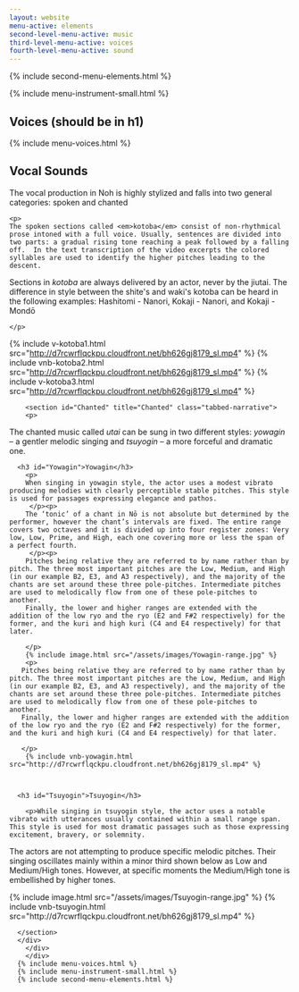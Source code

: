 ```yaml
---
layout: website
menu-active: elements
second-level-menu-active: music
third-level-menu-active: voices
fourth-level-menu-active: sound
---
```


{% include second-menu-elements.html %}

{% include menu-instrument-small.html %}

<main class="page-content">

<div class="wrapper">
<h2 id="Voices">Voices (should be in h1)</h2>
    {% include menu-voices.html %}
  </div>

  <div class="text-container">
    <h2 id="Sound">Vocal Sounds</h2>
    <p>The vocal production in Noh is highly stylized and falls into two general categories: spoken and chanted</p>
    </div>
    <div class="tabs-container">
      <div class="tabs-container__links">
        <div class="wrapper">
          <div id="tabs"></div>
        </div>
      </div>
<div class="tabs-container__content">
  <div class="wrapper">
    <section id="Spoken" title="Spoken" class="tabbed-narrative">

    <p>
    The spoken sections called <em>kotoba</em> consist of non-rhythmical prose intoned with a full voice. Usually, sentences are divided into two parts: a gradual rising tone reaching a peak followed by a falling off.  In the text transcription of the video excerpts the colored syllables are used to identify the higher pitches leading to the descent.
</p><p>
Sections in <em>kotoba</em> are always delivered by an actor, never by the jiutai. The difference in style between the shite's and waki's kotoba can be heard in the following examples: Hashitomi - Nanori, Kokaji - Nanori, and Kokaji - Mondō

    </p>


  {% include v-kotoba1.html src="http://d7rcwrflqckpu.cloudfront.net/bh626gj8179_sl.mp4" %}
    {% include vnb-kotoba2.html src="http://d7rcwrflqckpu.cloudfront.net/bh626gj8179_sl.mp4" %}
      {% include v-kotoba3.html src="http://d7rcwrflqckpu.cloudfront.net/bh626gj8179_sl.mp4" %}
</section>



        <section id="Chanted" title="Chanted" class="tabbed-narrative">
        <p>
The chanted music called <em>utai</em> can be sung in two different styles: <em>yowagin</em> – a gentler melodic singing and <em>tsuyogin</em> – a more forceful and dramatic one.
        </p>

      <h3 id="Yowagin">Yowagin</h3>
        <p>
        When singing in yowagin style, the actor uses a modest vibrato producing melodies with clearly perceptible stable pitches. This style is used for passages expressing elegance and pathos.
         </p><p>
        The ‘tonic’ of a chant in Nō is not absolute but determined by the performer, however the chant’s intervals are fixed. The entire range covers two octaves and it is divided up into four register zones: Very low, Low, Prime, and High, each one covering more or less the span of a perfect fourth.
         </p><p>
        Pitches being relative they are referred to by name rather than by pitch. The three most important pitches are the Low, Medium, and High (in our example B2, E3, and A3 respectively), and the majority of the chants are set around these three pole-pitches. Intermediate pitches are used to melodically flow from one of these pole-pitches to another.
        Finally, the lower and higher ranges are extended with the addition of the low ryo and the ryo (E2 and F#2 respectively) for the former, and the kuri and high kuri (C4 and E4 respectively) for that later.

        </p>
        {% include image.html src="/assets/images/Yowagin-range.jpg" %}
        <p>
       Pitches being relative they are referred to by name rather than by pitch. The three most important pitches are the Low, Medium, and High (in our example B2, E3, and A3 respectively), and the majority of the chants are set around these three pole-pitches. Intermediate pitches are used to melodically flow from one of these pole-pitches to another.
       Finally, the lower and higher ranges are extended with the addition of the low ryo and the ryo (E2 and F#2 respectively) for the former, and the kuri and high kuri (C4 and E4 respectively) for that later.

       </p>
        {% include vnb-yowagin.html src="http://d7rcwrflqckpu.cloudfront.net/bh626gj8179_sl.mp4" %}



      <h3 id="Tsuyogin">Tsuyogin</h3>

        <p>While singing in tsuyogin style, the actor uses a notable vibrato with utterances usually contained within a small range span. This style is used for most dramatic passages such as those expressing excitement, bravery, or solemnity.
 </p><p></p><p>
The actors are not attempting to produce specific melodic pitches. Their singing oscillates mainly within a minor third shown below as Low and Medium/High tones. However, at specific moments the Medium/High tone is embellished by higher tones.
</p>
  {% include image.html src="/assets/images/Tsuyogin-range.jpg" %}
  {% include vnb-tsuyogin.html src="http://d7rcwrflqckpu.cloudfront.net/bh626gj8179_sl.mp4" %}


      </section>
      </div>
        </div>
        </div>
      {% include menu-voices.html %}
      {% include menu-instrument-small.html %}
      {% include second-menu-elements.html %}
</main>
